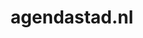 ---
layout: post
title: "agendastad.nl"
internal_url: "/dutchgov/agendastad.nl.html"
subdomains_count: 3
all_subdomains_count: 3
urls_count: 3
ssl_rank: 0
http_rank: 45
url_link: /data/agendastad.nl/urls.txt
all_subdomains_link: /data/agendastad.nl/all_subdomains.txt
subdomains_link: /data/agendastad.nl/subdomains.txt
categories: dutchgov
---